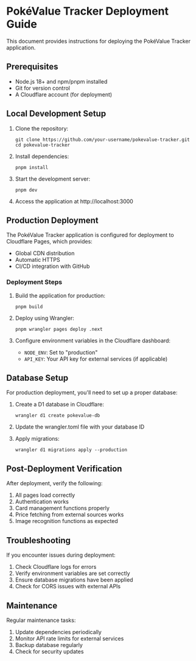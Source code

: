 # PokéValue Tracker Deployment Guide

This document provides instructions for deploying the PokéValue Tracker application.

## Prerequisites

- Node.js 18+ and npm/pnpm installed
- Git for version control
- A Cloudflare account (for deployment)

## Local Development Setup

1. Clone the repository:
   ```
   git clone https://github.com/your-username/pokevalue-tracker.git
   cd pokevalue-tracker
   ```

2. Install dependencies:
   ```
   pnpm install
   ```

3. Start the development server:
   ```
   pnpm dev
   ```

4. Access the application at http://localhost:3000

## Production Deployment

The PokéValue Tracker application is configured for deployment to Cloudflare Pages, which provides:
- Global CDN distribution
- Automatic HTTPS
- CI/CD integration with GitHub

### Deployment Steps

1. Build the application for production:
   ```
   pnpm build
   ```

2. Deploy using Wrangler:
   ```
   pnpm wrangler pages deploy .next
   ```

3. Configure environment variables in the Cloudflare dashboard:
   - `NODE_ENV`: Set to "production"
   - `API_KEY`: Your API key for external services (if applicable)

## Database Setup

For production deployment, you'll need to set up a proper database:

1. Create a D1 database in Cloudflare:
   ```
   wrangler d1 create pokevalue-db
   ```

2. Update the wrangler.toml file with your database ID

3. Apply migrations:
   ```
   wrangler d1 migrations apply --production
   ```

## Post-Deployment Verification

After deployment, verify the following:

1. All pages load correctly
2. Authentication works
3. Card management functions properly
4. Price fetching from external sources works
5. Image recognition functions as expected

## Troubleshooting

If you encounter issues during deployment:

1. Check Cloudflare logs for errors
2. Verify environment variables are set correctly
3. Ensure database migrations have been applied
4. Check for CORS issues with external APIs

## Maintenance

Regular maintenance tasks:

1. Update dependencies periodically
2. Monitor API rate limits for external services
3. Backup database regularly
4. Check for security updates

